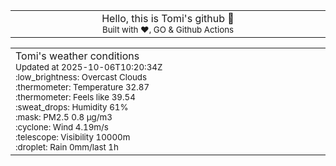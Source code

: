 
<div align="center">
<table>
<tbody>
<td align="center">
<img width="2000" height="0"><br>
Hello, this is Tomi's github 👋<br>
<sup>Built with ❤️, GO & Github Actions</sup><br>
<img width="2000" height="0">
</td>
</tbody>
</table>
</div>
<table>
<tbody>
<td align="left">
<img width="2000" height="0"><br>
Tomi's weather conditions<br>
<sup>Updated at 2025-10-06T10:20:34Z</sup><br>
<sup>:low_brightness: Overcast Clouds</sup><br>
<sup>:thermometer: Temperature 32.87 </sup><br>
<sup>:thermometer: Feels like 39.54</sup><br>
<sup>:sweat_drops: Humidity 61%</sup><br>
<sup>:mask: PM2.5 0.8 μg/m3</sup><br>
<sup>:cyclone: Wind 4.19m/s </sup><br>
<sup>:telescope: Visibility 10000m </sup><br>
<sup>:droplet: Rain 0mm/last 1h </sup><br>
<img width="2000" height="0">
</td>
<td align="left">
<img width="2000" height="0"><br>
<br>
<img width="2000" height="0">
</td>
</tbody>
</table>
</div>
    